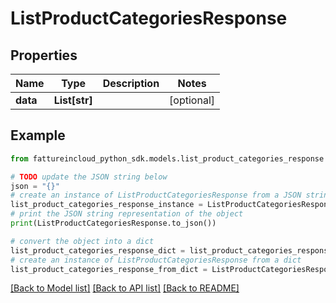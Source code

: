 # ListProductCategoriesResponse



## Properties

Name | Type | Description | Notes
------------ | ------------- | ------------- | -------------
**data** | **List[str]** |  | [optional] 

## Example

```python
from fattureincloud_python_sdk.models.list_product_categories_response import ListProductCategoriesResponse

# TODO update the JSON string below
json = "{}"
# create an instance of ListProductCategoriesResponse from a JSON string
list_product_categories_response_instance = ListProductCategoriesResponse.from_json(json)
# print the JSON string representation of the object
print(ListProductCategoriesResponse.to_json())

# convert the object into a dict
list_product_categories_response_dict = list_product_categories_response_instance.to_dict()
# create an instance of ListProductCategoriesResponse from a dict
list_product_categories_response_from_dict = ListProductCategoriesResponse.from_dict(list_product_categories_response_dict)
```
[[Back to Model list]](../README.md#documentation-for-models) [[Back to API list]](../README.md#documentation-for-api-endpoints) [[Back to README]](../README.md)


